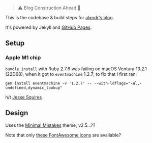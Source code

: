 > ⚠️ Blog Construction Ahead 🚧

This is the codebase & build steps for [alxndr's blog](https://alxndr.blog).

It's powered by Jekyll and [GitHub Pages](https://docs.github.com/en/pages/setting-up-a-github-pages-site-with-jekyll/about-github-pages-and-jekyll).

## Setup

### Apple M1 chip

`bundle install` with Ruby 2.7.6 was failing on macOS Ventura 13.2.1 (22D68), when it got to `eventmachine` 1.2.7; to fix that I first ran:

```
gem install eventmachine -v '1.2.7' -- --with-ldflags="-Wl,-undefined,dynamic_lookup"
```

h/t [Jesse Squires](https://www.jessesquires.com/blog/2023/01/18/eventmachine-failure-on-macos-ventura/)

## Design

Uses the [Minimal Mistakes](https://mmistakes.github.io/minimal-mistakes/) theme, v2.5...??

Note that only [these FontAwesome icons](https://fontawesome.com/v5/icons/home?f=classic&s=solid) are available?
